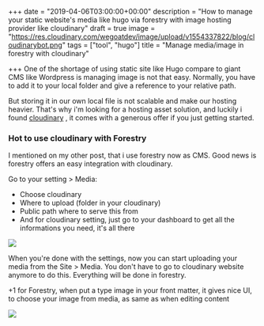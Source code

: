 +++
date = "2019-04-06T03:00:00+00:00"
description = "How to manage your static website's media like hugo via forestry with image hosting provider like cloudinary"
draft = true
image = "https://res.cloudinary.com/wegoatdev/image/upload/v1554337822/blog/cloudinarybot.png"
tags = ["tool", "hugo"]
title = "Manage media/image in forestry with cloudinary"

+++
One of the shortage of using static site like Hugo compare to giant CMS like Wordpress is managing image is not that easy. Normally, you have to add it to your local folder and give a reference to your relative path. 

But storing it in our own local file is not scalable and make our hosting heavier. That's why i'm looking for a hosting asset solution, and luckily i found [cloudinary](https://cloudinary.com/) , it comes with a generous offer if you just getting started.

### Hot to use cloudinary with Forestry

I mentioned on my other post, that i use forestry now as CMS. Good news is forestry offers an easy integration with cloudinary. 

Go to your setting > Media:

* Choose cloudinary
* Where to upload (folder in your cloudinary)
* Public path where to serve this from
* And for cloudinary setting, just go to your dashboard to get all the informations you need, it's all there

![](https://res.cloudinary.com/wegoatdev/image/upload/v1554337821/blog/settingmediass.png)

When you're done with the settings, now you can start uploading your media from the Site > Media. You don't have to go to cloudinary website anymore to do this. Everything will be done in forestry. 

\+1 for Forestry, when put a type image in your front matter, it gives nice UI, to choose your image from media, as same as when editing content

![](https://res.cloudinary.com/wegoatdev/image/upload/v1554337822/blog/mediass.png)